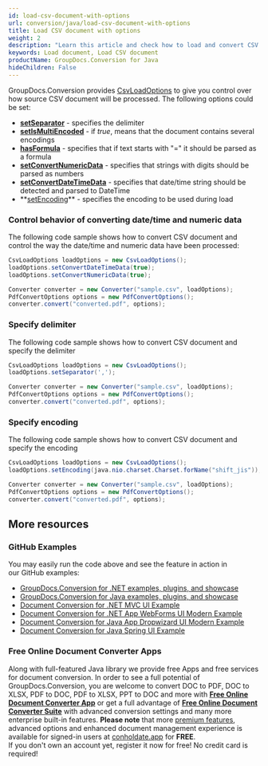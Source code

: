 ```yaml
---
id: load-csv-document-with-options
url: conversion/java/load-csv-document-with-options
title: Load CSV document with options
weight: 2
description: "Learn this article and check how to load and convert CSV documents with advanced options using GroupDocs.Conversion for Java API."
keywords: Load document, Load CSV document
productName: GroupDocs.Conversion for Java
hideChildren: False
---
```

GroupDocs.Conversion provides [CsvLoadOptions](https://apireference.groupdocs.com/java/conversion/com.groupdocs.conversion.options.load/CsvLoadOptions) to give you control over how source CSV document will be processed. The following options could be set:

*   **[setSeparator](https://apireference.groupdocs.com/java/conversion/com.groupdocs.conversion.options.load/CsvLoadOptions#setSeparator(char))** -  specifies the delimiter 
*   **[setIsMultiEncoded](https://apireference.groupdocs.com/java/conversion/com.groupdocs.conversion.options.load/CsvLoadOptions#setMultiEncoded(boolean))** -  if *true*, means that the document contains several encodings     
*   **[hasFormula](https://apireference.groupdocs.com/java/conversion/com.groupdocs.conversion.options.load/CsvLoadOptions#hasFormula())** -  specifies that if text starts with "=" it should be parsed as a formula
*   **[setConvertNumericData](https://apireference.groupdocs.com/java/conversion/com.groupdocs.conversion.options.load/CsvLoadOptions#setConvertNumericData(boolean))** - specifies that strings with digits should be parsed as numbers
*   **[setConvertDateTimeData](https://apireference.groupdocs.com/java/conversion/com.groupdocs.conversion.options.load/CsvLoadOptions#setConvertDateTimeData(boolean))** - specifies that date/time string should be detected and parsed to DateTime
*   **[setEncoding](https://apireference.groupdocs.com/java/conversion/com.groupdocs.conversion.options.load/CsvLoadOptions#setEncoding(java.nio.charset.Charset))** - specifies the encoding to be used during load

### Control behavior of converting date/time and numeric data

The following code sample shows how to convert CSV document and control the way the date/time and numeric data have been processed:

```java
CsvLoadOptions loadOptions = new CsvLoadOptions();
loadOptions.setConvertDateTimeData(true);
loadOptions.setConvertNumericData(true);

Converter converter = new Converter("sample.csv", loadOptions);
PdfConvertOptions options = new PdfConvertOptions();
converter.convert("converted.pdf", options);
```

### Specify delimiter

The following code sample shows how to convert CSV document and specify the delimiter

```java
CsvLoadOptions loadOptions = new CsvLoadOptions();
loadOptions.setSeparator(',');

Converter converter = new Converter("sample.csv", loadOptions);
PdfConvertOptions options = new PdfConvertOptions();
converter.convert("converted.pdf", options);
```

### Specify encoding

The following code sample shows how to convert CSV document and specify the encoding

```java
CsvLoadOptions loadOptions = new CsvLoadOptions();
loadOptions.setEncoding(java.nio.charset.Charset.forName("shift_jis"));

Converter converter = new Converter("sample.csv", loadOptions);
PdfConvertOptions options = new PdfConvertOptions();
converter.convert("converted.pdf", options);
```

## More resources

### GitHub Examples
You may easily run the code above and see the feature in action in our GitHub examples:
*   [GroupDocs.Conversion for .NET examples, plugins, and showcase](https://github.com/groupdocs-conversion/GroupDocs.Conversion-for-.NET)    
*   [GroupDocs.Conversion for Java examples, plugins, and showcase](https://github.com/groupdocs-conversion/GroupDocs.Conversion-for-Java)    
*   [Document Conversion for .NET MVC UI Example](https://github.com/groupdocs-conversion/GroupDocs.Conversion-for-.NET-MVC)     
*   [Document Conversion for .NET App WebForms UI Modern Example](https://github.com/groupdocs-conversion/GroupDocs.Conversion-for-.NET-WebForms)    
*   [Document Conversion for Java App Dropwizard UI Modern Example](https://github.com/groupdocs-conversion/GroupDocs.Conversion-for-Java-Dropwizard)    
*   [Document Conversion for Java Spring UI Example](https://github.com/groupdocs-conversion/GroupDocs.Conversion-for-Java-Spring)   

### Free Online Document Converter Apps
Along with full-featured Java library we provide free Apps and free services for document conversion.
In order to see a full potential of GroupDocs.Conversion, you are welcome to convert DOC to PDF, DOC to XLSX, PDF to DOC, PDF to XLSX, PPT to DOC and more with **[Free Online Document Converter App](https://products.groupdocs.app/conversion)** or get a full advantage of **[Free Online Document Converter Suite](https://conholdate.app/features/document-converter-online)** with advanced conversion settings and many more enterprise built-in features.
**Please note** that more [premium features](https://conholdate.app/features), advanced options and enhanced document management experience is available for signed-in users at [conholdate.app](https://conholdate.app/) for **FREE**.  
If you don't own an account yet, register it now for free! No credit card is required!
